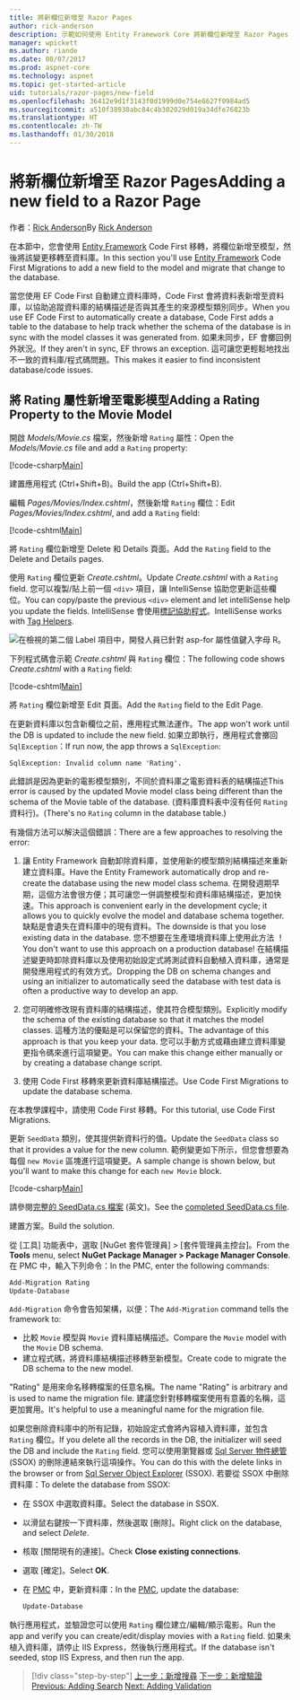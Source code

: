 ```yaml
---
title: 將新欄位新增至 Razor Pages
author: rick-anderson
description: 示範如何使用 Entity Framework Core 將新欄位新增至 Razor Pages
manager: wpickett
ms.author: riande
ms.date: 08/07/2017
ms.prod: aspnet-core
ms.technology: aspnet
ms.topic: get-started-article
uid: tutorials/razor-pages/new-field
ms.openlocfilehash: 36412e9d1f3143f0d1999d0e754e6627f0984ad5
ms.sourcegitcommit: a510f38930abc84c4b302029d019a34dfe76823b
ms.translationtype: HT
ms.contentlocale: zh-TW
ms.lasthandoff: 01/30/2018
---
```

# <a name="adding-a-new-field-to-a-razor-page"></a><span data-ttu-id="0ba98-103">將新欄位新增至 Razor Pages</span><span class="sxs-lookup"><span data-stu-id="0ba98-103">Adding a new field to a Razor Page</span></span>

<span data-ttu-id="0ba98-104">作者：[Rick Anderson](https://twitter.com/RickAndMSFT)</span><span class="sxs-lookup"><span data-stu-id="0ba98-104">By [Rick Anderson](https://twitter.com/RickAndMSFT)</span></span>

<span data-ttu-id="0ba98-105">在本節中，您會使用 [Entity Framework](https://docs.microsoft.com/ef/core/get-started/aspnetcore/new-db) Code First 移轉，將欄位新增至模型，然後將該變更移轉至資料庫。</span><span class="sxs-lookup"><span data-stu-id="0ba98-105">In this section you'll use [Entity Framework](https://docs.microsoft.com/ef/core/get-started/aspnetcore/new-db) Code First Migrations to add a new field to the model and migrate that change to the database.</span></span>

<span data-ttu-id="0ba98-106">當您使用 EF Code First 自動建立資料庫時，Code First 會將資料表新增至資料庫，以協助追蹤資料庫的結構描述是否與其產生的來源模型類別同步。</span><span class="sxs-lookup"><span data-stu-id="0ba98-106">When you use EF Code First to automatically create a database, Code First adds a table to the database to help track whether the schema of the database is in sync with the model classes it was generated from.</span></span> <span data-ttu-id="0ba98-107">如果未同步，EF 會擲回例外狀況。</span><span class="sxs-lookup"><span data-stu-id="0ba98-107">If they aren't in sync, EF throws an exception.</span></span> <span data-ttu-id="0ba98-108">這可讓您更輕鬆地找出不一致的資料庫/程式碼問題。</span><span class="sxs-lookup"><span data-stu-id="0ba98-108">This makes it easier to find inconsistent database/code issues.</span></span>

## <a name="adding-a-rating-property-to-the-movie-model"></a><span data-ttu-id="0ba98-109">將 Rating 屬性新增至電影模型</span><span class="sxs-lookup"><span data-stu-id="0ba98-109">Adding a Rating Property to the Movie Model</span></span>

<span data-ttu-id="0ba98-110">開啟 *Models/Movie.cs* 檔案，然後新增 `Rating` 屬性：</span><span class="sxs-lookup"><span data-stu-id="0ba98-110">Open the *Models/Movie.cs* file and add a `Rating` property:</span></span>

[!code-csharp[Main](razor-pages-start/sample/RazorPagesMovie/Models/MovieDateRating.cs?highlight=11&range=7-18)]

<span data-ttu-id="0ba98-111">建置應用程式 (Ctrl+Shift+B)。</span><span class="sxs-lookup"><span data-stu-id="0ba98-111">Build the app (Ctrl+Shift+B).</span></span>

<span data-ttu-id="0ba98-112">編輯 *Pages/Movies/Index.cshtml*，然後新增 `Rating` 欄位：</span><span class="sxs-lookup"><span data-stu-id="0ba98-112">Edit *Pages/Movies/Index.cshtml*, and add a `Rating` field:</span></span>

[!code-cshtml[Main](razor-pages-start/sample/RazorPagesMovie/Pages/Movies/Index.cshtml?highlight=40-42,61-63)]

<span data-ttu-id="0ba98-113">將 `Rating` 欄位新增至 Delete 和 Details 頁面。</span><span class="sxs-lookup"><span data-stu-id="0ba98-113">Add the `Rating` field to the Delete and Details pages.</span></span>

<span data-ttu-id="0ba98-114">使用 `Rating` 欄位更新 *Create.cshtml*。</span><span class="sxs-lookup"><span data-stu-id="0ba98-114">Update *Create.cshtml* with a `Rating` field.</span></span> <span data-ttu-id="0ba98-115">您可以複製/貼上前一個 `<div>` 項目，讓 IntelliSense 協助您更新這些欄位。</span><span class="sxs-lookup"><span data-stu-id="0ba98-115">You can copy/paste the previous `<div>` element and let intelliSense help you update the fields.</span></span> <span data-ttu-id="0ba98-116">IntelliSense 會使用[標記協助程式](xref:mvc/views/tag-helpers/intro)。</span><span class="sxs-lookup"><span data-stu-id="0ba98-116">IntelliSense works with [Tag Helpers](xref:mvc/views/tag-helpers/intro).</span></span>

![在檢視的第二個 Label 項目中，開發人員已針對 asp-for 屬性值鍵入字母 R。](new-field/_static/cr.png)

<span data-ttu-id="0ba98-120">下列程式碼會示範 *Create.cshtml* 與 `Rating` 欄位：</span><span class="sxs-lookup"><span data-stu-id="0ba98-120">The following code shows *Create.cshtml* with a `Rating` field:</span></span>

[!code-cshtml[Main](razor-pages-start/sample/RazorPagesMovie/Pages/Movies/Create.cshtml?highlight=36-40)]

<span data-ttu-id="0ba98-121">將 `Rating` 欄位新增至 Edit 頁面。</span><span class="sxs-lookup"><span data-stu-id="0ba98-121">Add the `Rating` field to the Edit Page.</span></span>

<span data-ttu-id="0ba98-122">在更新資料庫以包含新欄位之前，應用程式無法運作。</span><span class="sxs-lookup"><span data-stu-id="0ba98-122">The app won't work until the DB is updated to include the new field.</span></span> <span data-ttu-id="0ba98-123">如果立即執行，應用程式會擲回 `SqlException`：</span><span class="sxs-lookup"><span data-stu-id="0ba98-123">If run now, the app throws a `SqlException`:</span></span>

```
SqlException: Invalid column name 'Rating'.
```

<span data-ttu-id="0ba98-124">此錯誤是因為更新的電影模型類別，不同於資料庫之電影資料表的結構描述</span><span class="sxs-lookup"><span data-stu-id="0ba98-124">This error is caused by the updated Movie model class being different than the schema of the Movie table of the database.</span></span> <span data-ttu-id="0ba98-125">(資料庫資料表中沒有任何 `Rating` 資料行)。</span><span class="sxs-lookup"><span data-stu-id="0ba98-125">(There's no `Rating` column in the database table.)</span></span>

<span data-ttu-id="0ba98-126">有幾個方法可以解決這個錯誤：</span><span class="sxs-lookup"><span data-stu-id="0ba98-126">There are a few approaches to resolving the error:</span></span>

1. <span data-ttu-id="0ba98-127">讓 Entity Framework 自動卸除資料庫，並使用新的模型類別結構描述來重新建立資料庫。</span><span class="sxs-lookup"><span data-stu-id="0ba98-127">Have the Entity Framework automatically drop and re-create the database using  the new model class schema.</span></span> <span data-ttu-id="0ba98-128">在開發週期早期，這個方法會很方便；其可讓您一併調整模型和資料庫結構描述，更加快速。</span><span class="sxs-lookup"><span data-stu-id="0ba98-128">This approach is convenient early in the development cycle; it allows you to quickly evolve the model and database schema together.</span></span> <span data-ttu-id="0ba98-129">缺點是會遺失在資料庫中的現有資料。</span><span class="sxs-lookup"><span data-stu-id="0ba98-129">The downside is that you lose existing data in the database.</span></span> <span data-ttu-id="0ba98-130">您不想要在生產環境資料庫上使用此方法 ！</span><span class="sxs-lookup"><span data-stu-id="0ba98-130">You don't want to use this approach on a production database!</span></span> <span data-ttu-id="0ba98-131">在結構描述變更時卸除資料庫以及使用初始設定式將測試資料自動植入資料庫，通常是開發應用程式的有效方式。</span><span class="sxs-lookup"><span data-stu-id="0ba98-131">Dropping the DB on schema changes and using an initializer to automatically seed the database with test data is often a productive way to develop an app.</span></span>

2. <span data-ttu-id="0ba98-132">您可明確修改現有資料庫的結構描述，使其符合模型類別。</span><span class="sxs-lookup"><span data-stu-id="0ba98-132">Explicitly modify the schema of the existing database so that it matches the model classes.</span></span> <span data-ttu-id="0ba98-133">這種方法的優點是可以保留您的資料。</span><span class="sxs-lookup"><span data-stu-id="0ba98-133">The advantage of this approach is that you keep your data.</span></span> <span data-ttu-id="0ba98-134">您可以手動方式或藉由建立資料庫變更指令碼來進行這項變更。</span><span class="sxs-lookup"><span data-stu-id="0ba98-134">You can make this change either manually or by creating a database change script.</span></span>

3. <span data-ttu-id="0ba98-135">使用 Code First 移轉來更新資料庫結構描述。</span><span class="sxs-lookup"><span data-stu-id="0ba98-135">Use Code First Migrations to update the database schema.</span></span>

<span data-ttu-id="0ba98-136">在本教學課程中，請使用 Code First 移轉。</span><span class="sxs-lookup"><span data-stu-id="0ba98-136">For this tutorial, use Code First Migrations.</span></span>

<span data-ttu-id="0ba98-137">更新 `SeedData` 類別，使其提供新資料行的值。</span><span class="sxs-lookup"><span data-stu-id="0ba98-137">Update the `SeedData` class so that it provides a value for the new column.</span></span> <span data-ttu-id="0ba98-138">範例變更如下所示，但您會想要為每個 `new Movie` 區塊進行這項變更。</span><span class="sxs-lookup"><span data-stu-id="0ba98-138">A sample change is shown below, but you'll want to make this change for each `new Movie` block.</span></span>

[!code-csharp[Main](razor-pages-start/sample/RazorPagesMovie/Models/SeedDataRating.cs?name=snippet1&highlight=8)]

<span data-ttu-id="0ba98-139">請參閱[完整的 SeedData.cs 檔案](https://github.com/aspnet/Docs/blob/master/aspnetcore/tutorials/razor-pages/razor-pages-start/sample/RazorPagesMovie/Models/SeedDataRating.cs) (英文)。</span><span class="sxs-lookup"><span data-stu-id="0ba98-139">See the [completed SeedData.cs file](https://github.com/aspnet/Docs/blob/master/aspnetcore/tutorials/razor-pages/razor-pages-start/sample/RazorPagesMovie/Models/SeedDataRating.cs).</span></span>

<span data-ttu-id="0ba98-140">建置方案。</span><span class="sxs-lookup"><span data-stu-id="0ba98-140">Build the solution.</span></span>

<a name="pmc"></a> <span data-ttu-id="0ba98-141">從 [工具] 功能表中，選取 [NuGet 套件管理員] > [套件管理員主控台]。</span><span class="sxs-lookup"><span data-stu-id="0ba98-141">From the **Tools** menu, select **NuGet Package Manager > Package Manager Console**.</span></span>
<span data-ttu-id="0ba98-142">在 PMC 中，輸入下列命令：</span><span class="sxs-lookup"><span data-stu-id="0ba98-142">In the PMC, enter the following commands:</span></span>

```powershell
Add-Migration Rating
Update-Database
```

<span data-ttu-id="0ba98-143">`Add-Migration` 命令會告知架構，以便：</span><span class="sxs-lookup"><span data-stu-id="0ba98-143">The `Add-Migration` command tells the framework to:</span></span>

* <span data-ttu-id="0ba98-144">比較 `Movie` 模型與 `Movie` 資料庫結構描述。</span><span class="sxs-lookup"><span data-stu-id="0ba98-144">Compare the `Movie` model with the `Movie` DB schema.</span></span>
* <span data-ttu-id="0ba98-145">建立程式碼，將資料庫結構描述移轉至新模型。</span><span class="sxs-lookup"><span data-stu-id="0ba98-145">Create code to migrate the DB schema to the new model.</span></span>

<span data-ttu-id="0ba98-146">"Rating" 是用來命名移轉檔案的任意名稱。</span><span class="sxs-lookup"><span data-stu-id="0ba98-146">The name "Rating" is arbitrary and is used to name the migration file.</span></span> <span data-ttu-id="0ba98-147">建議您針對移轉檔案使用有意義的名稱，這更加實用。</span><span class="sxs-lookup"><span data-stu-id="0ba98-147">It's helpful to use a meaningful name for the migration file.</span></span>

<a name="ssox"></a> <span data-ttu-id="0ba98-148">如果您刪除資料庫中的所有記錄，初始設定式會將內容植入資料庫，並包含 `Rating` 欄位。</span><span class="sxs-lookup"><span data-stu-id="0ba98-148">If you delete all the records in the DB, the initializer will seed the DB and include the `Rating` field.</span></span> <span data-ttu-id="0ba98-149">您可以使用瀏覽器或 [Sql Server 物件總管](xref:tutorials/razor-pages/sql#ssox) (SSOX) 的刪除連結來執行這項操作。</span><span class="sxs-lookup"><span data-stu-id="0ba98-149">You can do this with the delete links in the browser or from [Sql Server Object Explorer](xref:tutorials/razor-pages/sql#ssox) (SSOX).</span></span> <span data-ttu-id="0ba98-150">若要從 SSOX 中刪除資料庫：</span><span class="sxs-lookup"><span data-stu-id="0ba98-150">To delete the database from SSOX:</span></span>

* <span data-ttu-id="0ba98-151">在 SSOX 中選取資料庫。</span><span class="sxs-lookup"><span data-stu-id="0ba98-151">Select the database in SSOX.</span></span>
* <span data-ttu-id="0ba98-152">以滑鼠右鍵按一下資料庫，然後選取 [刪除]。</span><span class="sxs-lookup"><span data-stu-id="0ba98-152">Right click on the database, and select *Delete*.</span></span>
* <span data-ttu-id="0ba98-153">核取 [關閉現有的連接]。</span><span class="sxs-lookup"><span data-stu-id="0ba98-153">Check **Close existing connections**.</span></span>
* <span data-ttu-id="0ba98-154">選取 [確定]。</span><span class="sxs-lookup"><span data-stu-id="0ba98-154">Select **OK**.</span></span>
* <span data-ttu-id="0ba98-155">在 [PMC](xref:tutorials/razor-pages/new-field#pmc) 中，更新資料庫：</span><span class="sxs-lookup"><span data-stu-id="0ba98-155">In the [PMC](xref:tutorials/razor-pages/new-field#pmc), update the database:</span></span>

  ```powershell
  Update-Database
  ```

<span data-ttu-id="0ba98-156">執行應用程式，並驗證您可以使用 `Rating` 欄位建立/編輯/顯示電影。</span><span class="sxs-lookup"><span data-stu-id="0ba98-156">Run the app and verify you can create/edit/display movies with a `Rating` field.</span></span> <span data-ttu-id="0ba98-157">如果未植入資料庫，請停止 IIS Express，然後執行應用程式。</span><span class="sxs-lookup"><span data-stu-id="0ba98-157">If the database isn't seeded, stop IIS Express, and then run the app.</span></span>

>[!div class="step-by-step"]
<span data-ttu-id="0ba98-158">[上一步：新增搜尋](xref:tutorials/razor-pages/search)
[下一步：新增驗證](xref:tutorials/razor-pages/validation)</span><span class="sxs-lookup"><span data-stu-id="0ba98-158">[Previous: Adding Search](xref:tutorials/razor-pages/search)
[Next: Adding Validation](xref:tutorials/razor-pages/validation)</span></span>
